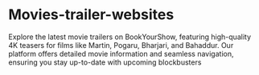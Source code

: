 # Movies-trailer-websites
Explore the latest movie trailers on BookYourShow, featuring high-quality 4K teasers for films like Martin, Pogaru, Bharjari, and Bahaddur. Our platform offers detailed movie information and seamless navigation, ensuring you stay up-to-date with upcoming blockbusters
